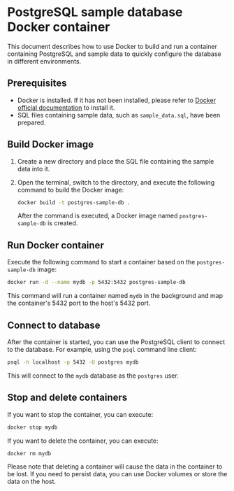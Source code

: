 # PostgreSQL sample database Docker container

This document describes how to use Docker to build and run a container containing PostgreSQL and sample data to quickly configure the database in different environments.

## Prerequisites

- Docker is installed. If it has not been installed, please refer to [Docker official documentation](https://docs.docker.com/get-docker/) to install it.
- SQL files containing sample data, such as `sample_data.sql`, have been prepared.

## Build Docker image

1. Create a new directory and place the SQL file containing the sample data into it.

2. Open the terminal, switch to the directory, and execute the following command to build the Docker image:

    ```bash
    docker build -t postgres-sample-db .
    ```

    After the command is executed, a Docker image named `postgres-sample-db` is created.

## Run Docker container

Execute the following command to start a container based on the `postgres-sample-db` image:

```bash
docker run -d --name mydb -p 5432:5432 postgres-sample-db
```

This command will run a container named `mydb` in the background and map the container's 5432 port to the host's 5432 port.

## Connect to database

After the container is started, you can use the PostgreSQL client to connect to the database. For example, using the `psql` command line client:

```bash
psql -h localhost -p 5432 -U postgres mydb
```

This will connect to the `mydb` database as the `postgres` user.

## Stop and delete containers

If you want to stop the container, you can execute:

```bash
docker stop mydb
```

If you want to delete the container, you can execute:

```bash
docker rm mydb
```

Please note that deleting a container will cause the data in the container to be lost. If you need to persist data, you can use Docker volumes or store the data on the host.